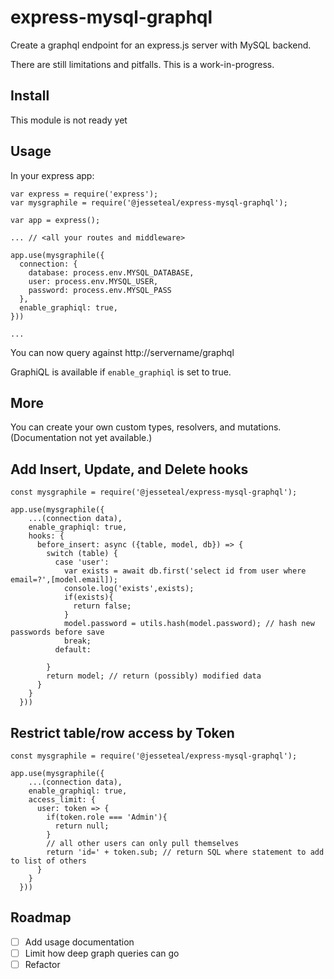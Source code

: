 # express-mysql-graphql

Create a graphql endpoint for an express.js server with MySQL backend.

There are still limitations and pitfalls. This is a work-in-progress.

## Install

This module is not ready yet

## Usage

In your express app:

```
var express = require('express');
var mysgraphile = require('@jesseteal/express-mysql-graphql');

var app = express();

... // <all your routes and middleware>

app.use(mysgraphile({
  connection: {
    database: process.env.MYSQL_DATABASE,
    user: process.env.MYSQL_USER,
    password: process.env.MYSQL_PASS
  },
  enable_graphiql: true,
}))

...
```

You can now query against http://servername/graphql

GraphiQL is available if `enable_graphiql` is set to true.

## More

You can create your own custom types, resolvers, and mutations. (Documentation not yet available.)

## Add Insert, Update, and Delete hooks

```
const mysgraphile = require('@jesseteal/express-mysql-graphql');

app.use(mysgraphile({
    ...(connection data),
    enable_graphiql: true,
    hooks: {
      before_insert: async ({table, model, db}) => {
        switch (table) {
          case 'user':
            var exists = await db.first('select id from user where email=?',[model.email]);
            console.log('exists',exists);
            if(exists){
              return false;
            }
            model.password = utils.hash(model.password); // hash new passwords before save
            break;
          default:

        }
        return model; // return (possibly) modified data
      }
    }
  }))
```

## Restrict table/row access by Token

```
const mysgraphile = require('@jesseteal/express-mysql-graphql');

app.use(mysgraphile({
    ...(connection data),
    enable_graphiql: true,
    access_limit: {
      user: token => {
        if(token.role === 'Admin'){
          return null;
        }
        // all other users can only pull themselves
        return 'id=' + token.sub; // return SQL where statement to add to list of others
      }
    }
  }))
```

## Roadmap

- [ ] Add usage documentation
- [ ] Limit how deep graph queries can go
- [ ] Refactor
